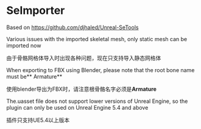 # SeImporter
 Based on https://github.com/djhaled/Unreal-SeTools

Various issues with the imported skeletal mesh, only static mesh can be imported now

由于骨骼网格体导入时出现各种问题，现在只支持导入静态网格体

When exporting to FBX using Blender, please note that the root bone name must be** Armature**

使用blender导出为FBX时，请注意根骨骼名字必须是**Armature**

The.uasset file does not support lower versions of Unreal Engine, so the plugin can only be used on Unreal Engine 5.4 and above

插件只支持UE5.4以上版本